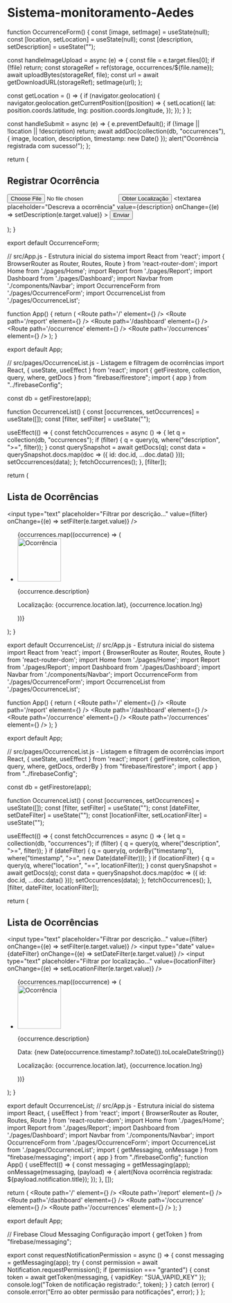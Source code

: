 # Sistema-monitoramento-Aedes
function OccurrenceForm() { const [image, setImage] = useState(null); const [location, setLocation] = useState(null); const [description, setDescription] = useState("");

const handleImageUpload = async (e) => { const file = e.target.files[0]; if (!file) return; const storageRef = ref(storage, occurrences/${file.name}); await uploadBytes(storageRef, file); const url = await getDownloadURL(storageRef); setImage(url); };

const getLocation = () => { if (navigator.geolocation) { navigator.geolocation.getCurrentPosition((position) => { setLocation({ lat: position.coords.latitude, lng: position.coords.longitude, }); }); } };

const handleSubmit = async (e) => { e.preventDefault(); if (!image || !location || !description) return; await addDoc(collection(db, "occurrences"), { image, location, description, timestamp: new Date() }); alert("Ocorrência registrada com sucesso!"); };

return ( <div> <h2>Registrar Ocorrência</h2> <form onSubmit={handleSubmit}> <input type="file" onChange={handleImageUpload} accept="image/*" /> <button type="button" onClick={getLocation}>Obter Localização</button> <textarea placeholder="Descreva a ocorrência" value={description} onChange={(e) => setDescription(e.target.value)} ></textarea> <button type="submit">Enviar</button> </form> </div> ); }

export default OccurrenceForm;

// src/App.js - Estrutura inicial do sistema import React from 'react'; import { BrowserRouter as Router, Routes, Route } from 'react-router-dom'; import Home from './pages/Home'; import Report from './pages/Report'; import Dashboard from './pages/Dashboard'; import Navbar from './components/Navbar'; import OccurrenceForm from './pages/OccurrenceForm'; import OccurrenceList from './pages/OccurrenceList';

function App() { return ( <Router> <Navbar /> <Routes> <Route path='/' element={<Home />} /> <Route path='/report' element={<Report />} /> <Route path='/dashboard' element={<Dashboard />} /> <Route path='/occurrence' element={<OccurrenceForm />} /> <Route path='/occurrences' element={<OccurrenceList />} /> </Routes> </Router> ); }

export default App;

// src/pages/OccurrenceList.js - Listagem e filtragem de ocorrências import React, { useState, useEffect } from 'react'; import { getFirestore, collection, query, where, getDocs } from "firebase/firestore"; import { app } from "../firebaseConfig";

const db = getFirestore(app);

function OccurrenceList() { const [occurrences, setOccurrences] = useState([]); const [filter, setFilter] = useState("");

useEffect(() => { const fetchOccurrences = async () => { let q = collection(db, "occurrences"); if (filter) { q = query(q, where("description", ">=", filter)); } const querySnapshot = await getDocs(q); const data = querySnapshot.docs.map(doc => ({ id: doc.id, ...doc.data() })); setOccurrences(data); }; fetchOccurrences(); }, [filter]);

return ( <div> <h2>Lista de Ocorrências</h2> <input type="text" placeholder="Filtrar por descrição..." value={filter} onChange={(e) => setFilter(e.target.value)} /> <ul> {occurrences.map((occurrence) => ( <li key={occurrence.id}> <img src={occurrence.image} alt="Ocorrência" width="100" /> <p>{occurrence.description}</p> <p>Localização: {occurrence.location.lat}, {occurrence.location.lng}</p> </li> ))} </ul> </div> ); }

export default OccurrenceList;
// src/App.js - Estrutura inicial do sistema import React from 'react'; import { BrowserRouter as Router, Routes, Route } from 'react-router-dom'; import Home from './pages/Home'; import Report from './pages/Report'; import Dashboard from './pages/Dashboard'; import Navbar from './components/Navbar'; import OccurrenceForm from './pages/OccurrenceForm'; import OccurrenceList from './pages/OccurrenceList';

function App() { return ( <Router> <Navbar /> <Routes> <Route path='/' element={<Home />} /> <Route path='/report' element={<Report />} /> <Route path='/dashboard' element={<Dashboard />} /> <Route path='/occurrence' element={<OccurrenceForm />} /> <Route path='/occurrences' element={<OccurrenceList />} /> </Routes> </Router> ); }

export default App;

// src/pages/OccurrenceList.js - Listagem e filtragem de ocorrências import React, { useState, useEffect } from 'react'; import { getFirestore, collection, query, where, getDocs, orderBy } from "firebase/firestore"; import { app } from "../firebaseConfig";

const db = getFirestore(app);

function OccurrenceList() { const [occurrences, setOccurrences] = useState([]); const [filter, setFilter] = useState(""); const [dateFilter, setDateFilter] = useState(""); const [locationFilter, setLocationFilter] = useState("");

useEffect(() => { const fetchOccurrences = async () => { let q = collection(db, "occurrences"); if (filter) { q = query(q, where("description", ">=", filter)); } if (dateFilter) { q = query(q, orderBy("timestamp"), where("timestamp", ">=", new Date(dateFilter))); } if (locationFilter) { q = query(q, where("location", "==", locationFilter)); } const querySnapshot = await getDocs(q); const data = querySnapshot.docs.map(doc => ({ id: doc.id, ...doc.data() })); setOccurrences(data); }; fetchOccurrences(); }, [filter, dateFilter, locationFilter]);

return ( <div> <h2>Lista de Ocorrências</h2> <input type="text" placeholder="Filtrar por descrição..." value={filter} onChange={(e) => setFilter(e.target.value)} /> <input type="date" value={dateFilter} onChange={(e) => setDateFilter(e.target.value)} /> <input type="text" placeholder="Filtrar por localização..." value={locationFilter} onChange={(e) => setLocationFilter(e.target.value)} /> <ul> {occurrences.map((occurrence) => ( <li key={occurrence.id}> <img src={occurrence.image} alt="Ocorrência" width="100" /> <p>{occurrence.description}</p> <p>Data: {new Date(occurrence.timestamp?.toDate()).toLocaleDateString()}</p> <p>Localização: {occurrence.location.lat}, {occurrence.location.lng}</p> </li> ))} </ul> </div> ); }

export default OccurrenceList;
// src/App.js - Estrutura inicial do sistema import React, { useEffect } from 'react'; import { BrowserRouter as Router, Routes, Route } from 'react-router-dom'; import Home from './pages/Home'; import Report from './pages/Report'; import Dashboard from './pages/Dashboard'; import Navbar from './components/Navbar'; import OccurrenceForm from './pages/OccurrenceForm'; import OccurrenceList from './pages/OccurrenceList'; import { getMessaging, onMessage } from "firebase/messaging"; import { app } from "./firebaseConfig";
function App() { useEffect(() => { const messaging = getMessaging(app); onMessage(messaging, (payload) => { alert(Nova ocorrência registrada: ${payload.notification.title}); }); }, []);

return ( <Router> <Navbar /> <Routes> <Route path='/' element={<Home />} /> <Route path='/report' element={<Report />} /> <Route path='/dashboard' element={<Dashboard />} /> <Route path='/occurrence' element={<OccurrenceForm />} /> <Route path='/occurrences' element={<OccurrenceList />} /> </Routes> </Router> ); }

export default App;

// Firebase Cloud Messaging Configuração import { getToken } from "firebase/messaging";

export const requestNotificationPermission = async () => { const messaging = getMessaging(app); try { const permission = await Notification.requestPermission(); if (permission === "granted") { const token = await getToken(messaging, { vapidKey: "SUA_VAPID_KEY" }); console.log("Token de notificação registrado:", token); } } catch (error) { console.error("Erro ao obter permissão para notificações", error); } };





